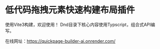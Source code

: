 # 低代码拖拽元素快速构建布局插件

使用Vite3构建，欢迎使用！
Dnd目录下核心内容使用Typscript，组合式API编写。

在线网址：https://quickpage-builder-ai.onrender.com/
